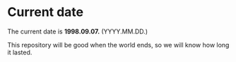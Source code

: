 # Current date

The current date is **1998.09.07.** (YYYY.MM.DD.)

This repository will be good when the world ends, so we will know how long it lasted.